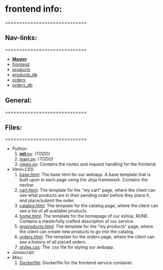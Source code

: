 # frontend info:
=============================

## Nav-links:
=============================

- **[Master](/README.md)**
- [frontend](/frontend/README.md)
- [products](/wiki/products_service.md)
- [products_db](/wiki/products_db.md)
- [orders](/wiki/orders_service.md)
- [orders_db](/wiki/orders_db.md)

## General:
=============================



## Files:
=============================

- *Python*:
    1. [__init__.py](/frontend/website/__init__.py):
        *(TODO)*
    2. [main.py](/frontend/main.py):
        *(TODO)*
    3. [views.py](/frontend/website/views.py):
        Contains the routes and request handling for the frontend.
- *Html+CSS*:
    1. [base.html](/frontend/website/templates/base.html):
        The base html for our webapp. A base template that is built upon in each page using the Jinja framework. Contains the navbar.
    2. [cart.html](/frontend/website/templates/cart.html):
        The template for the "my cart" page, where the client can see what products are in their pending order before they place it, and place/submit the order.
    3. [catalog.html](/frontend/website/templates/catalog.html):
        The template for the catalog page, where the client can see a list of all available products.
    4. [home.html](/frontend/website/templates/home.html):
        The template for the homepage of our eshop, RUNE. Contains a masterfully crafted description of our service.
    5. [myproducts.html](/frontend/website/templates/myproducts.html):
        The template for the "my products" page, where the client can create new products to go into the catalog.
    5. [orders.html](/frontend/website/templates/orders.html):
        The template for the orders page, where the client can see a history of all placed orders.
    6. [styles.css](/frontend/website/static/styles.css):
        The .css file for styling our webapp.
- *Javascript*:
- *Misc*:
    1. [Dockerfile](/frontend/Dockerfile):
        Dockerfile for the frontend service container.